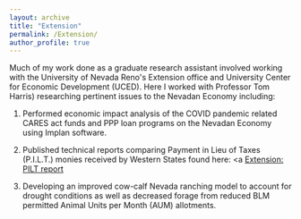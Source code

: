 ```yaml
---
layout: archive
title: "Extension"
permalink: /Extension/
author_profile: true
---
```



Much of my work done as a graduate research assistant involved working with the University of Nevada Reno's Extension office and University Center for Economic Development (UCED). Here I worked with Professor Tom Harris) researching pertinent issues to the Nevadan Economy including:

1) Performed economic impact analysis of the COVID pandemic related CARES act funds and PPP loan programs on the Nevadan Economy using Implan software.  
   

2) Published technical reports comparing Payment in Lieu of Taxes (P.I.L.T.) monies received by Western States found here: <a 
[Extension: PILT report]([https://link-url-here.org](https://extension.unr.edu/publications.aspx))

3) Developing an improved cow-calf Nevada ranching model to account for drought conditions as well as decreased forage from reduced BLM permitted Animal Units per Month (AUM) allotments.



